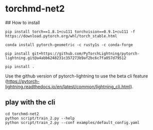 # torchmd-net2

## How to install

```
pip install torch==1.8.1+cu111 torchvision==0.9.1+cu111 -f https://download.pytorch.org/whl/torch_stable.html

conda install pytorch-geometric -c rusty1s -c conda-forge

pip install git+https://github.com/PyTorchLightning/pytorch-lightning.git@a4abb6248231c357273b9af2bc6c7fa057d79512

pip install .
```

Use the github version of pytorch-lightning to use the beta cli feature (https://pytorch-lightning.readthedocs.io/en/latest/common/lightning_cli.html).

## play with the cli

```
cd torchmd-net2
python script/train_2.py --help
python script/train_2.py --conf examples/default_config.yaml

```
